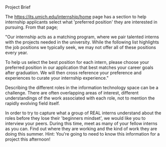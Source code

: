Project Brief


The https://its.umich.edu/internship/home page has a section to help internship applicants select what 'preferred position' they are interested in pursuing. From that page;

"Our internship acts as a matching program, where we pair talented interns with the projects needed in the university. While the following list highlights the job positions we typically seek, we may not offer all of these positions every year.

To help us select the best position for each intern, please choose your preferred position in our application that best matches your career goals after graduation. We will then cross reference your preference and experiences to curate your internship experience."

Describing the different roles in the information technology space can be a challenge. There are often overlapping areas of interest, different understandings of the work associated with each role, not to mention the rapidly evolving field itself. 

In order to try to capture what a group of REAL interns understand about the roles before they lose their 'beginners mindset', we would like you to interview your peers. During this time, meet as many of your fellow interns as you can. Find out where they are working and the kind of work they are doing this summer. Hint: You're going to need to know this information for a project this afternoon!